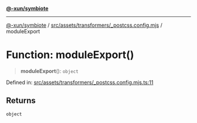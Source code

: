 [**@-xun/symbiote**](../../../../../README.md)

***

[@-xun/symbiote](../../../../../README.md) / [src/assets/transformers/\_postcss.config.mjs](../README.md) / moduleExport

# Function: moduleExport()

> **moduleExport**(): `object`

Defined in: [src/assets/transformers/\_postcss.config.mjs.ts:11](https://github.com/Xunnamius/symbiote/blob/e3c8f9ab2680e6eaa30465c77954050484c7c41e/src/assets/transformers/_postcss.config.mjs.ts#L11)

## Returns

`object`
